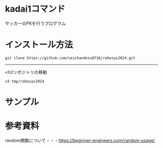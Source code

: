 # kadai1コマンド
サッカーのPKを行うプログラム

# インストール方法  
~~~
git clone https://github.com/seichandesu0716/robosys2024.git
~~~
---  
<h2リポジトリの移動

~~~
cd tmp/robosys2024
~~~
# サンプル


# 参考資料
random関数について・・・https://beginner-engineers.com/random-usage/

